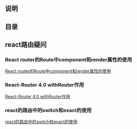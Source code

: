 ## 说明

## 目录

## react路由疑问

### React router的Route中component和render属性的使用

[React router的Route中component和render属性的使用](https://www.jianshu.com/p/a2a9b469a422)

### React-Router 4.0 withRouter作用

[React-Router 4.0 withRouter作用](https://www.jianshu.com/p/a2a9b469a422)

### react的路由中的switch和exact的使用

[react的路由中的switch和exact的使用](https://www.cnblogs.com/yesu/p/10929646.html)

